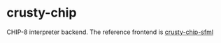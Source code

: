 crusty-chip
===========

CHIP-8 interpreter backend.
The reference frontend is [crusty-chip-sfml](sfml)
